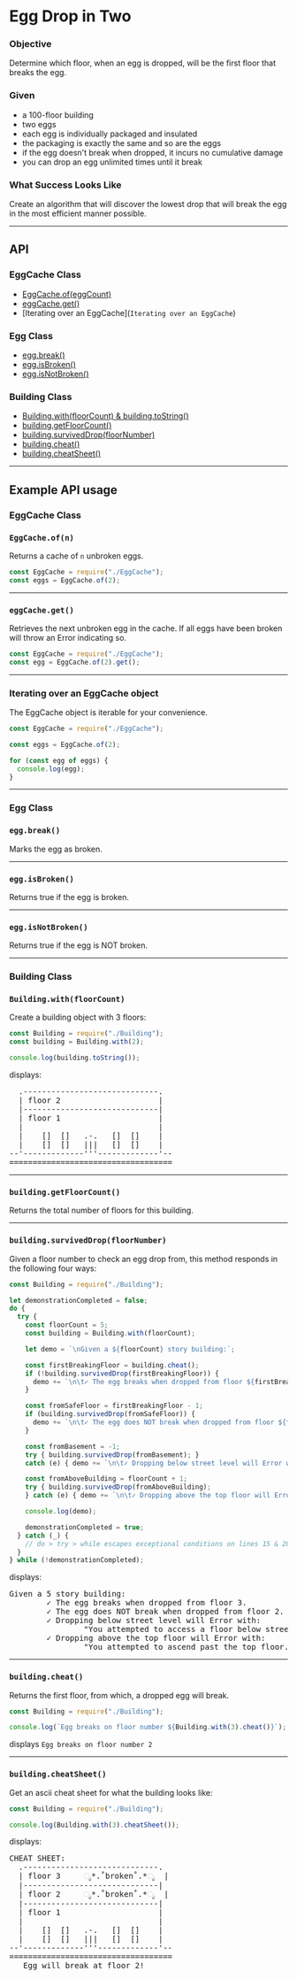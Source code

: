# Egg Drop in Two

### Objective
Determine which floor, when an egg is dropped, will be the first floor that breaks the egg. 

### Given 
- a 100-floor building
- two eggs
- each egg is individually packaged and insulated
- the packaging is exactly the same and so are the eggs
- if the egg doesn't break when dropped, it incurs no cumulative damage
- you can drop an egg unlimited times until it break

### What Success Looks Like
Create an algorithm that will discover the lowest drop that will break the egg in the most efficient manner possible.

---
## API

### EggCache Class

- [EggCache.of(eggCount)](`EggCache.of(n)`)
- [eggCache.get()](`eggCache.get()`)
- [Iterating over an EggCache](`Iterating over an EggCache`)

### Egg Class
- [egg.break()](`egg.break()`)
- [egg.isBroken()](`egg.isBroken()`)
- [egg.isNotBroken()](`egg.isNotBroken()`)

### Building Class
- [Building.with(floorCount) & building.toString()](`Building.with(floorCount)`)
- [building.getFloorCount()](`building.getFloorCount()`)
- [building.survivedDrop(floorNumber)](`building.survivedDrop(floorNumber)`)
- [building.cheat()](`building.cheat()`)
- [building.cheatSheet()](`building.cheatSheet()`)

---

## Example API usage

### EggCache Class

### `EggCache.of(n)`
Returns a cache of `n` unbroken eggs.
```javascript
const EggCache = require("./EggCache");
const eggs = EggCache.of(2);
```

---

### `eggCache.get()`
Retrieves the next unbroken egg in the cache. 
If all eggs have been broken will throw an Error indicating so.

```javascript
const EggCache = require("./EggCache");
const egg = EggCache.of(2).get();
```

---

### Iterating over an EggCache object
The EggCache object is iterable for your convenience.
```javascript
const EggCache = require("./EggCache");

const eggs = EggCache.of(2);

for (const egg of eggs) {
  console.log(egg);
}
```

---
### Egg Class
### `egg.break()`
Marks the egg as broken.

---

### `egg.isBroken()`
Returns true if the egg is broken.

---

### `egg.isNotBroken()`
Returns true if the egg is NOT broken.

---
### Building Class

### `Building.with(floorCount)`
Create a building object with 3 floors:
```javascript
const Building = require("./Building");
const building = Building.with(2);

console.log(building.toString());
```
displays:

<pre>
  .-----------------------------.
  | floor 2                     |  
  |-----------------------------|
  | floor 1                     |  
  |                             |
  |    []  []   .-.   []  []    |
  |    []  []   |||   []  []    |
--'-------------'''-------------'--
===================================
</pre>

---

### `building.getFloorCount()`

Returns the total number of floors for this building.

---

### `building.survivedDrop(floorNumber)`
Given a floor number to check an egg drop from, this method responds in the following four ways:
```javascript
const Building = require("./Building");

let demonstrationCompleted = false;
do {
  try {
    const floorCount = 5;
    const building = Building.with(floorCount);

    let demo = `\nGiven a ${floorCount} story building:`;

    const firstBreakingFloor = building.cheat();
    if (!building.survivedDrop(firstBreakingFloor)) {
      demo += `\n\t✓ The egg breaks when dropped from floor ${firstBreakingFloor}.`;
    }

    const fromSafeFloor = firstBreakingFloor - 1;
    if (building.survivedDrop(fromSafeFloor)) {
      demo += `\n\t✓ The egg does NOT break when dropped from floor ${fromSafeFloor}.`;
    }

    const fromBasement = -1;
    try { building.survivedDrop(fromBasement); }
    catch (e) { demo += `\n\t✓ Dropping below street level will Error with:\n\t\t"${e.message}"`; }

    const fromAboveBuilding = floorCount + 1;
    try { building.survivedDrop(fromAboveBuilding);
    } catch (e) { demo += `\n\t✓ Dropping above the top floor will Error with:\n\t\t"${e.message}"`; }

    console.log(demo);

    demonstrationCompleted = true;
  } catch (_) {
    // do > try > while escapes exceptional conditions on lines 15 & 20 that can be safely ignored for this demonstration
  }
} while (!demonstrationCompleted);
```
displays:

<pre>
Given a 5 story building:
        ✓ The egg breaks when dropped from floor 3.
        ✓ The egg does NOT break when dropped from floor 2.
        ✓ Dropping below street level will Error with:
                "You attempted to access a floor below street level. This building has no basement. Or does it... cue spooky music."
        ✓ Dropping above the top floor will Error with:
                "You attempted to ascend past the top floor. I know your mother thinks you're an angel, but try again Icarus."
</pre>

---

### `building.cheat()`
Returns the first floor, from which, a dropped egg will break.
```javascript
const Building = require("./Building");

console.log(`Egg breaks on floor number ${Building.with(3).cheat()}`);
```
displays `Egg breaks on floor number 2`

--- 
### `building.cheatSheet()`
Get an ascii cheat sheet for what the building looks like:
```javascript
const Building = require("./Building");

console.log(Building.with(3).cheatSheet());
```
displays:

<pre>
CHEAT SHEET:
  .-----------------------------.
  | floor 3     ೃ*.˚broken˚.*ೃ  |  
  |-----------------------------|
  | floor 2     ೃ*.˚broken˚.*ೃ  |  
  |-----------------------------|
  | floor 1                     |  
  |                             |
  |    []  []   .-.   []  []    |
  |    []  []   |||   []  []    |
--'-------------'''-------------'--
===================================
   Egg will break at floor 2!
</pre>
